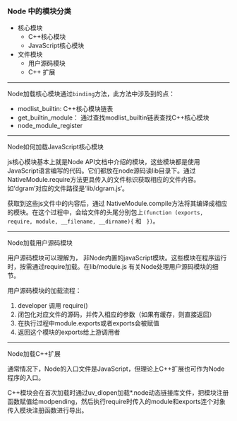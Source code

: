 
### Node 中的模块分类

- 核心模块
    - C++核心模块
    - JavaScript核心模块
- 文件模块
    - 用户源码模块
    - C++ 扩展

----------------

Node加载核心模块通过`binding`方法，此方法中涉及到的点：

- modlist_builtin: C++核心模块链表
- get_builtin_module： 通过查找modlist_builtin链表查找C++核心模块
- node_module_register

---------------

Node如何加载JavaScript核心模块

js核心模块基本上就是Node API文档中介绍的模块，这些模块都是使用JavaScript语言编写的代码。它们都放在node源码读lib目录下。通过NativeModule.require方法更具传入的文件标识获取相应的文件内容。如‘dgram’对应的文件路径是‘lib/dgram.js‘。

获取到这些js文件中的内容后，通过 NativeModule.compile方法将其编译成相应的模块。在这个过程中，会给文件的头尾分别包上`(function (exports, require, module, __filename, __dirname){` 和 ` })`。


---------------

Node加载用户源码模块

用户源码模块可以理解为， 非Node内置的javaScript模块。这些模块在程序运行时，按需通过require加载。在lib/module.js 有关Node处理用户源码模块的细节。

用户源码模块的加载流程：

1. developer 调用 require()
2. 闭包化对应文件的源码，并传入相应的参数（如果有缓存，则直接返回）
3. 在执行过程中module.exports或者exports会被赋值
4. 返回这个模块的exports给上游调用者

----------------------

Node加载C++扩展

通常情况下，Node的入口文件是JavaScript，但理论上C++扩展也可作为Node程序的入口。

C++模块会在首次加载时通过uv_dlopen加载*.node动态链接库文件，把模块注册函数赋值给modpending，然后执行require时传入的module和exports连个对象传入模块注册函数进行导出。